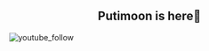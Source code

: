 <h2 align="center">Putimoon is here🥷</h2>

![youtube_follow](https://github.com/putimoon/putimoon/blob/main/image/svgsyoutube.svg)
